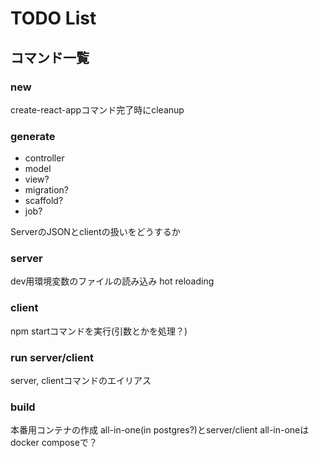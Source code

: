 # TODO List

## コマンド一覧

### new

create-react-appコマンド完了時にcleanup

### generate

- controller
- model
- view?
- migration?
- scaffold?
- job?

ServerのJSONとclientの扱いをどうするか

### server

dev用環境変数のファイルの読み込み
hot reloading

### client

npm startコマンドを実行(引数とかを処理？)

### run server/client

server, clientコマンドのエイリアス

### build

本番用コンテナの作成
all-in-one(in postgres?)とserver/client
all-in-oneはdocker composeで？
